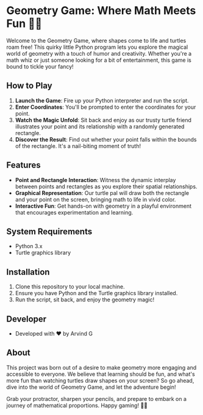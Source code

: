 # Geometry Game: Where Math Meets Fun 📐🐢

Welcome to the Geometry Game, where shapes come to life and turtles roam free! This quirky little Python program lets you explore the magical world of geometry with a touch of humor and creativity. Whether you're a math whiz or just someone looking for a bit of entertainment, this game is bound to tickle your fancy!

## How to Play

1. **Launch the Game**: Fire up your Python interpreter and run the script.
2. **Enter Coordinates**: You'll be prompted to enter the coordinates for your point.
3. **Watch the Magic Unfold**: Sit back and enjoy as our trusty turtle friend illustrates your point and its relationship with a randomly generated rectangle.
4. **Discover the Result**: Find out whether your point falls within the bounds of the rectangle. It's a nail-biting moment of truth!

## Features

- **Point and Rectangle Interaction**: Witness the dynamic interplay between points and rectangles as you explore their spatial relationships.
- **Graphical Representation**: Our turtle pal will draw both the rectangle and your point on the screen, bringing math to life in vivid color.
- **Interactive Fun**: Get hands-on with geometry in a playful environment that encourages experimentation and learning.

## System Requirements

- Python 3.x
- Turtle graphics library

## Installation

1. Clone this repository to your local machine.
2. Ensure you have Python and the Turtle graphics library installed.
3. Run the script, sit back, and enjoy the geometry magic!

## Developer

- Developed with ❤️ by Arvind G

## About

This project was born out of a desire to make geometry more engaging and accessible to everyone. We believe that learning should be fun, and what's more fun than watching turtles draw shapes on your screen? So go ahead, dive into the world of Geometry Game, and let the adventure begin!

Grab your protractor, sharpen your pencils, and prepare to embark on a journey of mathematical proportions. Happy gaming! 🐢✨

